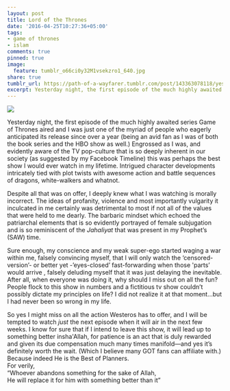 ```yaml
---
layout: post
title: Lord of the Thrones
date: '2016-04-25T10:27:36+05:00'
tags:
- game of thrones
- islam
comments: true
pinned: true
image:
  feature: tumblr_o66ci0y32M1vsekzro1_640.jpg
share: true
tumblr_url: https://path-of-a-wayfarer.tumblr.com/post/143363078118/yesterday-night-the-first-episode-of-the-much
excerpt: Yesterday night, the first episode of the much highly awaited series Game of Thrones aired and I was just one of the myriad of people who eagerly anticipated its release since over a year....
---
```

 ![](/tumblr_files/tumblr_o66ci0y32M1vsekzro1_640.jpg)  

Yesterday night, the first episode of the much highly awaited series Game of Thrones aired and I was just one of the myriad of people who eagerly anticipated its release since over a year (being an avid fan as I was of both   
the book series and the HBO show as well.) Engrossed as I was, and evidently aware of the TV pop-culture that is so deeply inherent in our society (as suggested by my Facebook Timeline) this was perhaps the best show I would ever watch in my lifetime. Intrigued character developments intricately tied with plot twists with awesome action and battle sequences of dragons, white-walkers and whatnot.

Despite all that was on offer, I deeply knew what I was watching is morally incorrect. The ideas of profanity, violence and most importantly vulgarity it inculcated in me certainly was detrimental to most if not all of the values that were held to me dearly. The barbaric mindset which echoed the patriarchal elements that is so evidently portrayed of female subjugation and is so reminiscent of the _Jahaliyat_ that was present in my Prophet’s (SAW) time.

Sure enough, my conscience and my weak super-ego started waging a war within me, falsely convincing myself, that I will only watch the ‘censored-version’- or better yet -’eyes-closed’ fast-forwarding when those 'parts’ would arrive , falsely deluding myself that it was just delaying the inevitable. After all, when everyone was doing it, why should I miss out on all the fun? People flock to this show in numbers and a fictitious tv show couldn’t possibly dictate my principles on life? I did not realize it at that moment…but I had never been so wrong in my life.

So yes I might miss on all the action Westeros has to offer, and I will be tempted to watch _just_ the next episode when it will air in the next few weeks. I know for sure that if I intend to leave this show, it will lead up to something better insha'Allah, for patience is an act that is duly rewarded and given its due compensation much many times manifold—and yes it’s definitely worth the wait. (Which I believe many GOT fans can affiliate with.)  
Because indeed He is the Best of Planners.  
For verily,   
“Whoever abandons something for the sake of Allah,  
He will replace it for him with something better than it”

